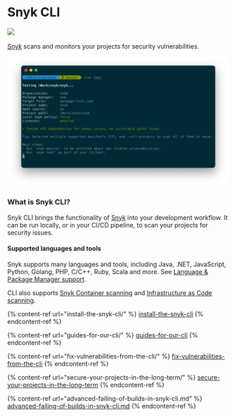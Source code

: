 # Snyk CLI



![](https://snyk.io/style/asset/logo/snyk-print.svg)

[Snyk](https://snyk.io) scans and monitors your projects for security vulnerabilities.

![](../../.gitbook/assets/snyk-cli-screenshot.png)

### What is Snyk CLI?

Snyk CLI brings the functionality of [Snyk](https://snyk.io) into your development workflow. It can be run locally, or in your CI/CD pipeline, to scan your projects for security issues.

#### Supported languages and tools

Snyk supports many languages and tools, including Java, .NET, JavaScript, Python, Golang, PHP, C/C++, Ruby, Scala and more. See [Language & Package Manager support](../../products/snyk-open-source/language-and-package-manager-support/).

CLI also supports [Snyk Container scanning](../../products/snyk-container/) and [Infrastructure as Code scanning](../../products/snyk-infrastructure-as-code/).

{% content-ref url="install-the-snyk-cli/" %}
[install-the-snyk-cli](install-the-snyk-cli/)
{% endcontent-ref %}

{% content-ref url="guides-for-our-cli/" %}
[guides-for-our-cli](guides-for-our-cli/)
{% endcontent-ref %}

{% content-ref url="fix-vulnerabilities-from-the-cli/" %}
[fix-vulnerabilities-from-the-cli](fix-vulnerabilities-from-the-cli/)
{% endcontent-ref %}

{% content-ref url="secure-your-projects-in-the-long-term/" %}
[secure-your-projects-in-the-long-term](secure-your-projects-in-the-long-term/)
{% endcontent-ref %}

{% content-ref url="advanced-failing-of-builds-in-snyk-cli.md" %}
[advanced-failing-of-builds-in-snyk-cli.md](advanced-failing-of-builds-in-snyk-cli.md)
{% endcontent-ref %}



